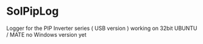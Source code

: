 # SolPipLog
Logger for the PIP Inverter series ( USB version )
working on 32bit UBUNTU / MATE
no Windows version yet
